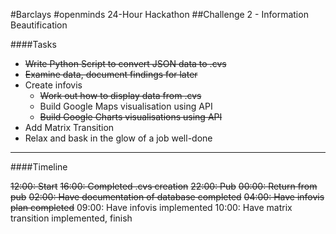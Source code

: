 #Barclays #openminds 24-Hour Hackathon
##Challenge 2 - Information Beautification

####Tasks

- ~~Write Python Script to convert JSON data to .cvs~~
- ~~Examine data, document findings for later~~
- Create infovis
	- ~~Work out how to display data from .cvs~~
	- Build Google Maps visualisation using API
	- ~~Build Google Charts visualisations using API~~
- Add Matrix Transition
- Relax and bask in the glow of a job well-done

---

####Timeline

~~12:00: Start~~
~~16:00: Completed .cvs creation~~
~~22:00: Pub~~
~~00:00: Return from pub~~
~~02:00: Have documentation of database completed~~
~~04:00: Have infovis plan completed~~
09:00: Have infovis implemented
10:00: Have matrix transition implemented, finish
